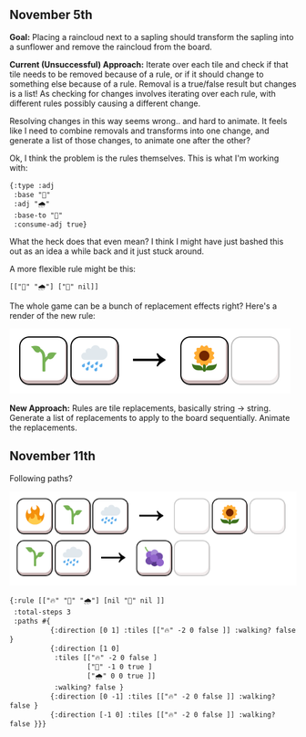 ## November 5th

**Goal:** Placing a raincloud next to a sapling should transform the sapling into a sunflower and remove the raincloud from the board.

**Current (Unsuccessful) Approach:** Iterate over each tile and check if that tile needs to be removed because of a rule, or if it should change to something else because of a rule. Removal is a true/false result but changes is a list! As checking for changes involves iterating over each rule, with different rules possibly causing a different change.

Resolving changes in this way seems wrong.. and hard to animate. It feels like I need to combine removals and transforms into one change, and generate a list of those changes, to animate one after the other?

Ok, I think the problem is the rules themselves. This is what I'm working with:

```
{:type :adj
 :base "🌱"
 :adj "🌧️"
 :base-to "🌻"
 :consume-adj true}
```

What the heck does that even mean? I think I might have just bashed this out as an idea a while back and it just stuck around.

A more flexible rule might be this:

```
[["🌱" "🌧️"] ["🌻" nil]]
```

The whole game can be a bunch of replacement effects right? Here's a render of the new rule:

![](/images/Screenshot_2019-11-05_08-20-08.png)

**New Approach:** Rules are tile replacements, basically string -> string. Generate a list of replacements to apply to the board sequentially. Animate the replacements.

## November 11th

Following paths?

![](/images/Screenshot_2019-11-11_20-42-53.png)

```
{:rule [["🔥" "🌱" "🌧️"] [nil "🌻" nil ]]
 :total-steps 3
 :paths #{
          {:direction [0 1] :tiles [["🔥" -2 0 false ]] :walking? false }
          {:direction [1 0]
           :tiles [["🔥" -2 0 false ]
                   ["🌱" -1 0 true ]
                   ["🌧️" 0 0 true ]]
           :walking? false }
          {:direction [0 -1] :tiles [["🔥" -2 0 false ]] :walking? false }
          {:direction [-1 0] :tiles [["🔥" -2 0 false ]] :walking? false }}}
```
